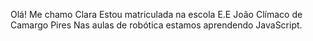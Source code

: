 Olá!
Me chamo Clara
Estou matriculada na escola E.E João Clímaco de Camargo Pires
Nas aulas de robótica estamos aprendendo JavaScript.

